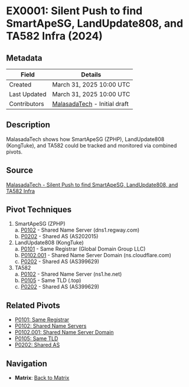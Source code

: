 # EX0001: Silent Push to find SmartApeSG, LandUpdate808, and TA582 Infra (2024)

## Metadata
| Field          | Details                                      |
|----------------|----------------------------------------------|
| Created        | March 31, 2025 10:00 UTC                    |
| Last Updated   | March 31, 2025 10:00 UTC                    |
| Contributors   | [MalasadaTech](../contributors.md#malasadatech) - Initial draft |

## Description
MalasadaTech shows how SmartApeSG (ZPHP), LandUpdate808 (KongTuke), and TA582 could be tracked and monitored via combined pivots.

## Source
[MalasadaTech - Silent Push to find SmartApeSG, LandUpdate808, and TA582 Infra](https://malasada.tech/silent-push-to-find-smartapesg-landupdate808-and-ta582-infra/)

## Pivot Techniques
1. SmartApeSG (ZPHP)  
    a. [P0102](../pivots/P0102.md) - Shared Name Server (dns1.regway.com)  
    b. [P0202](../pivots/P0202.md) - Shared AS (AS202015)  
2. LandUpdate808 (KongTuke)  
    a. [P0101](../pivots/P0101.md) - Same Registrar (Global Domain Group LLC)  
    b. [P0102.001](../pivots/P0102.001.md) - Shared Name Server Domain (ns.cloudflare.com)  
    c. [P0202](../pivots/P0202.md) - Shared AS (AS399629)  
3. TA582  
    a. [P0102](../pivots/P0102.md) - Shared Name Server (ns1.he.net)  
    b. [P0105](../pivots/P0105.md) - Same TLD (.top)  
    c. [P0202](../pivots/P0202.md) - Shared AS (AS399629)  

## Related Pivots
- [P0101: Same Registrar](../pivots/P0101.md)  
- [P0102: Shared Name Servers](../pivots/P0102.md)  
- [P0102.001: Shared Name Server Domain](../pivots/P0102.001.md)  
- [P0105: Same TLD](../pivots/P0105.md)  
- [P0202: Shared AS](../pivots/P0202.md)  

## Navigation
- **Matrix**: [Back to Matrix](../matrix.md)
